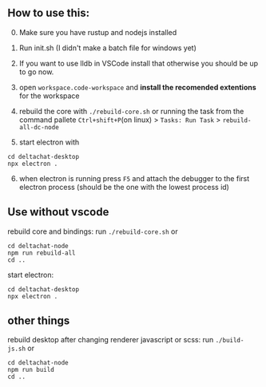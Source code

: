 ## How to use this:

0. Make sure you have rustup and nodejs installed

1. Run init.sh (I didn't make a batch file for windows yet)
2. If you want to use lldb in VSCode install that otherwise you should be up to go now.
3. open `workspace.code-workspace` and **install the recomended extentions** for the workspace

4. rebuild the core with `./rebuild-core.sh` or running the task from the command pallete `Ctrl+shift+P`(on linux) > `Tasks: Run Task` > `rebuild-all-dc-node`
5. start electron with 
```
cd deltachat-desktop
npx electron .
```
6. when electron is running press `F5` and attach the debugger to the first electron process (should be the one with the lowest process id)



## Use without vscode

rebuild core and bindings:
run `./rebuild-core.sh` or
```
cd deltachat-node
npm run rebuild-all
cd ..
```

start electron:
```
cd deltachat-desktop
npx electron .
```


## other things
rebuild desktop after changing renderer javascript or scss:
run `./build-js.sh` or
```
cd deltachat-node
npm run build
cd ..
```